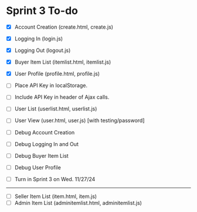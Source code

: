 # Sprint 3 To-do

- [X] Account Creation (create.html, create.js)
- [X] Logging In (login.js)
- [X] Logging Out (logout.js)

- [X] Buyer Item List (itemlist.html, itemlist.js)
- [X] User Profile (profile.html, profile.js)

- [ ] Place API Key in localStorage.
- [ ] Include API Key in header of Ajax calls.

- [ ] User List (userlist.html, userlist.js)
- [ ] User View (user.html, user.js) [with testing/password]

- [ ] Debug Account Creation
- [ ] Debug Logging In and Out
- [ ] Debug Buyer Item List
- [ ] Debug User Profile

- [ ] Turn in Sprint 3 on Wed. 11/27/24

<hr/>

- [ ] Seller Item List (item.html, item.js)
- [ ] Admin Item List (adminitemlist.html, adminitemlist.js)